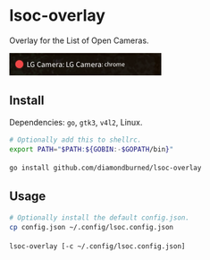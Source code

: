 # lsoc-overlay

Overlay for the List of Open Cameras.

![screenshot](scrot.png)

## Install

Dependencies: `go`, `gtk3`, `v4l2`, Linux.

```sh
# Optionally add this to shellrc.
export PATH="$PATH:${GOBIN:-$GOPATH/bin}"

go install github.com/diamondburned/lsoc-overlay
```

## Usage

```sh
# Optionally install the default config.json.
cp config.json ~/.config/lsoc.config.json

lsoc-overlay [-c ~/.config/lsoc.config.json]
```
